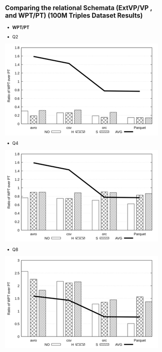 ## Comparing the relational Schemata (ExtVP/VP , and WPT/PT) (100M Triples Dataset Results)

* **WPT/PT**

* Q2

<p align="center">
<img src="results/plots/performance/WPT_PT/Q2.png" alt="spark" >
</p>


* Q4

<p align="center">
<img src="results/plots/performance/WPT_PT/Q4.png" alt="spark" >
</p>


* Q8

<p align="center">
<img src="results/plots/performance/WPT_PT/Q8.png" alt="spark" >
</p>
